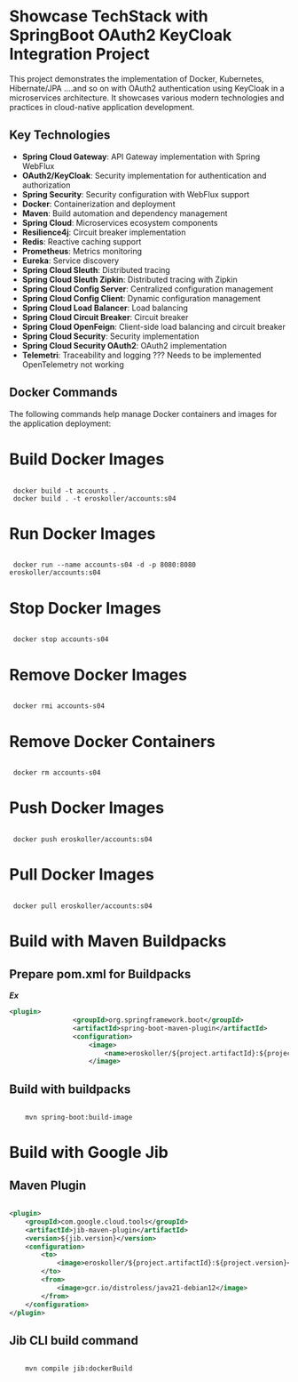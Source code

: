 # Showcase TechStack with SpringBoot  OAuth2 KeyCloak Integration Project

This project demonstrates the implementation of Docker, Kubernetes, Hibernate/JPA ....and so on with OAuth2 authentication using KeyCloak in a microservices architecture. It
showcases various modern technologies and practices in cloud-native application development.

## Key Technologies

- **Spring Cloud Gateway**: API Gateway implementation with Spring WebFlux
- **OAuth2/KeyCloak**: Security implementation for authentication and authorization
- **Spring Security**: Security configuration with WebFlux support
- **Docker**: Containerization and deployment
- **Maven**: Build automation and dependency management
- **Spring Cloud**: Microservices ecosystem components
- **Resilience4j**: Circuit breaker implementation
- **Redis**: Reactive caching support
- **Prometheus**: Metrics monitoring
- **Eureka**: Service discovery
- **Spring Cloud Sleuth**: Distributed tracing
- **Spring Cloud Sleuth Zipkin**: Distributed tracing with Zipkin
- **Spring Cloud Config Server**: Centralized configuration management
- **Spring Cloud Config Client**: Dynamic configuration management
- **Spring Cloud Load Balancer**: Load balancing
- **Spring Cloud Circuit Breaker**: Circuit breaker
- **Spring Cloud OpenFeign**: Client-side load balancing and circuit breaker
- **Spring Cloud Security**: Security implementation
- **Spring Cloud Security OAuth2**: OAuth2 implementation
- **Telemetri**: Traceability and logging  ??? Needs to be implemented OpenTelemetry not working

## Docker Commands

The following commands help manage Docker containers and images for the application deployment:

# Build Docker Images

```shell
 
 docker build -t accounts .
 docker build . -t eroskoller/accounts:s04
```

# Run Docker Images
```shell

 docker run --name accounts-s04 -d -p 8080:8080 eroskoller/accounts:s04
```

# Stop Docker Images
```shell
 
 docker stop accounts-s04
```
# Remove Docker Images
```shell

 docker rmi accounts-s04
```
# Remove Docker Containers
```shell 

 docker rm accounts-s04
```
# Push Docker Images
```shell

 docker push eroskoller/accounts:s04
```
# Pull Docker Images
```shell

 docker pull eroskoller/accounts:s04
```

# Build with Maven Buildpacks
## Prepare pom.xml for Buildpacks
**_Ex_**
```xml
<plugin>
                <groupId>org.springframework.boot</groupId>
                <artifactId>spring-boot-maven-plugin</artifactId>
                <configuration>
                    <image>
                        <name>eroskoller/${project.artifactId}:${project.version}</name>
                    </image>
```
## Build with buildpacks
```shell
 
    mvn spring-boot:build-image
```

# Build with Google Jib

## Maven Plugin

```xml 

<plugin>
    <groupId>com.google.cloud.tools</groupId>
    <artifactId>jib-maven-plugin</artifactId>
    <version>${jib.version}</version>
    <configuration>
        <to>
            <image>eroskoller/${project.artifactId}:${project.version}</image>
        </to>
        <from>
            <image>gcr.io/distroless/java21-debian12</image>
        </from>
    </configuration>
</plugin>
```

## Jib CLI build command
```shell

    mvn compile jib:dockerBuild
```

